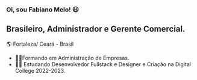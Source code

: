 ### Oi, sou Fabiano Melo! :smiley:
## Brasileiro, Administrador e Gerente Comercial.

:earth_americas: Fortaleza/ Ceará - Brasil 
* :student:Formando em Administração de Empresas.
* :technologist: Estudando Desenvolvedor Fullstack e Designer e Criação na Digital College 2022-2023.


<!--
**fabianopmelo/fabianopmelo** is a ✨ _special_ ✨ repository because its `README.md` (this file) appears on your GitHub profile.

Here are some ideas to get you started:

- 🔭 I’m currently working on ...
- 🌱 I’m currently learning ...
- 👯 I’m looking to collaborate on ...
- 🤔 I’m looking for help with ...
- 💬 Ask me about ...
- 📫 How to reach me: ...
- 😄 Pronouns: ...
- ⚡ Fun fact: ...
-->
